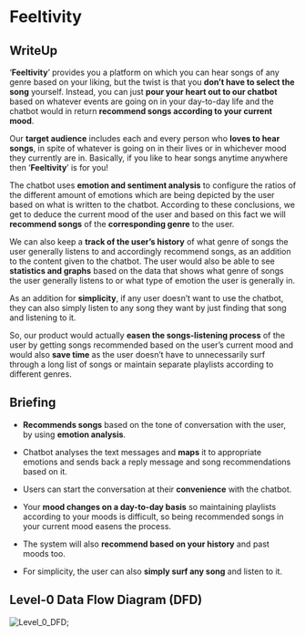 # Feeltivity

## WriteUp

‘**Feeltivity**’ provides you a platform on which you can hear songs of any genre based on your liking, but the twist is that you **don’t have to select the song** yourself. Instead, you can just **pour your heart out to our chatbot** based on whatever events are going on in your day-to-day life and the chatbot would in return **recommend songs according to your current mood**.

Our **target audience** includes each and every person who **loves to hear songs**, in spite of whatever is going on in their lives or in whichever mood they currently are in. Basically, if you like to hear songs anytime anywhere then ‘**Feeltivity**’ is for you! 

The chatbot uses **emotion and sentiment analysis** to configure the ratios of the different amount of emotions which are being depicted by the user based on what is written to the chatbot. According to these conclusions, we get to deduce the current mood of the user and based on this fact we will **recommend songs** of the **corresponding genre** to the user. 

We can also keep a **track of the user’s history** of what genre of songs the user generally listens to and accordingly recommend songs, as an addition to the content given to the chatbot. The user would also be able to see **statistics and graphs** based on the data that shows what genre of songs the user generally listens to or what type of emotion the user is generally in.

As an addition for **simplicity**, if any user doesn’t want to use the chatbot, they can also simply listen to any song they want by just finding that song and listening to it. 

So, our product would actually **easen the songs-listening process** of the user by getting songs recommended based on the user’s current mood and would also **save time** as the user doesn’t have to unnecessarily surf through a long list of songs or maintain separate playlists according to different genres.


## Briefing

- **Recommends songs** based on the tone of conversation with the user, by using **emotion analysis**.

- Chatbot analyses the text messages and **maps** it to appropriate emotions and sends back a reply message and song recommendations based on it.

- Users can start the conversation at their **convenience** with the chatbot.

- Your **mood changes on a day-to-day basis** so maintaining playlists according to your moods is difficult, so being recommended songs in your current mood easens the process. 

- The system will also **recommend based on your history** and past moods too.

- For simplicity, the user can also **simply surf any song** and listen to it.

## Level-0 Data Flow Diagram (DFD)

![Level_0_DFD]("https://github.com/Ishwarendra/Feeltivity/blob/main/images/level0_DFD.png");